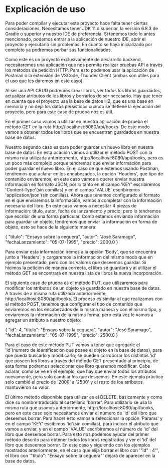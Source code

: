 # Explicación de uso
 
Para poder compilar y ejecutar este proyecto hace falta tener ciertas consideraciones. Necesitamos tener JDK 11 o superior, la versión 6.8.3 de Gradle o superior y nuestro IDE de preferencia. Si tenemos todo lo antes mencionado, podemos entrar a la aplicación de nuestro IDE, abrir el proyecto y ejecutarlo sin problemas. En cuanto se haya inicializado por completo ya podremos porbar sus funcionalidades.

Como este es un proyecto exclusivamente de desarrollo backend, necesitaremos una aplicación que nos permita realizar pruebas API a través los métodos de petición HTTP. Para esto podemos usar la aplicación de Postman o la extensión de VSCode, Thunder Client (ambas son útiles para el uso que les daremos en este caso).

Al ser una API CRUD podremos crear libros, ver todos los libros guardados, actualizar atributos de los libros y borrarlos de ser necesario. Hay que tener en cuenta que el proyecto usa la base de datos H2, que es una base en memoria y no deja los datos persistidos cuando se detiene la ejecución del proyecto, pero para este caso de prueba nos es útil.

En el primer caso vamos a utilizar en nuestra aplicación de prueba el método GET en la ruta http://localhost:8080/api/books. De este modo vamos a obtener todos los libros que se encuentran guardados en nuestra base de datos.

Nuestro segundo caso es para poder guardar un nuevo libro en nuestra base de datos. En esta ocación vamos a utilizar el método POST con la misma ruta utilizada anteriormente, http://localhost:8080/api/books, pero es un poco más complejo porque tendremos que enviar información para poder guardar el nuevo libro. En el caso de que estemos usando Postman, tendremos que aclarar en los encabezados, la opción 'Headers', que tipo de contenido enviaremos, en este caso vamos a querer enviar nuestra información en formato JSON, por lo tanto en el campo 'KEY' escribiremos 'Content-Type'(sin comillas) y en el campo 'VALUE' escribiremos 'application/json'(sin comillas).
Ahora que tenemos configurado el formato en el que enviaremos la información, vamos a completar con la información necesaria del libro.
En este caso vamos a necesitar 4 piezas de información: título, autor, fecha de lanzamiento y precio; pero lo tendremos que escribir de una forma particular. Como estamos enviando información para guardar un objeto, tendremos que enviar la información en forma de objeto, esto se hace de la siguiente manera:

{
   "titulo": "Ensayo sobre la ceguera",
    "autor": "José Saramago",
    "fechaLanzamiento": "05-07-1995",
    "precio": 2000.0
}

Para enviar esta información iremos a la opción 'Body', que se encuentra junto a 'Headers', y cargaremos la información del mismo modo que en ejemplo presentado, pero con los valores que deseemos guardar. Si hicimos la petición de manera correcta, el libro se guardará y al utilizar el método GET se encontrará en nuestra lista de libros la nueva incorporación.

El siguiente caso de prueba es el método PUT, que utilizaremos para modificar los atributos de un objeto ya guardado en nuestra base de datos. A través de a misma ruta utilizada anteriormente, http://localhost:8080/api/books. El proceso es similar al que realizamos con el método POST, tenemos que configurar el tipo de contenido que enviaremos en los encabezados de la misma manera y con el mismo tipo, y enviaremos la información de la misma forma, pero esta vez le vamos a agregar un atributo a nuestro objeto:

{
    "id": 4,
    "titulo": "Ensayo sobre la ceguera",
    "autor": "José Saramago",
    "fechaLanzamiento": "05-07-1995",
    "precio": 2500.0
}

Para el caso de este método PUT vamos a tener que agregarle el 'id'(numero de identificación que posee el objeto en la base de datos), para que pueda buscarlo y modificarlo; se pueden corroborar los distintos 'id' que poseen los libros a través del método GET presentado al principio, de esta forma podremos seleccionar que libro queremos modificar.
Cabe aclarar, como se ve en el ejemplo, que hay que enviar todos los atributos nuevamente, pero solo cambiar los que deseemos. En este ejemplo práctico solo cambió el precio de '2000' a '2500' y el resto de los atributos mantuvieron su valor.

El último método disponible para utilizar es el DELETE, básicamente y como dice su nombre traducido al castellano 'borrar'. Para utilizarlo se usa la misma ruta que usamos anteriormente, http://localhost:8080/api/books, pero en este caso solo necesitamos enviar el número de 'id' del libro que deseemos borrar. Para hacer esto vamos a seleccionar la opción 'Params' y en el campo 'KEY' escibimos 'id'(sin comillas), para indicar el atributo que vamos a enviar, y en el campo 'VALUE' escribiremos el número de 'id' del libro que deesemos borrar. Para esto nos podemos ayudar del primer método descrito para obtener todos los libros registrados y ver el 'id' del libro que deseemos borrar. En este caso y siguiendo con los ejemplos mostrados anteriormente, en el caso que elija borrar el libro con '"id" : 4"', el libro con '"titulo": "Ensayo sobre la ceguera"' dejará de aparecer en la base de datos.  
